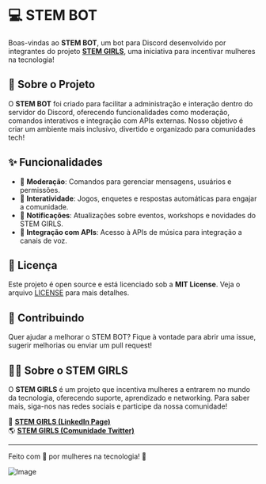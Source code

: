 # 💻 STEM BOT
Boas-vindas ao **STEM BOT**, um bot para Discord desenvolvido por integrantes do projeto [**STEM GIRLS**](https://www.linkedin.com/company/stemgirlsoficial/), uma iniciativa para incentivar mulheres na tecnologia!

## 📌 Sobre o Projeto
O **STEM BOT** foi criado para facilitar a administração e interação dentro do servidor do Discord, oferecendo funcionalidades como moderação, comandos interativos e integração com APIs externas. Nosso objetivo é criar um ambiente mais inclusivo, divertido e organizado para comunidades tech!

## ✨ Funcionalidades
- 🔹 **Moderação**: Comandos para gerenciar mensagens, usuários e permissões.
- 🔹 **Interatividade**: Jogos, enquetes e respostas automáticas para engajar a comunidade.
- 🔹 **Notificações**: Atualizações sobre eventos, workshops e novidades do STEM GIRLS.
- 🔹 **Integração com APIs**: Acesso à APIs de música para integração a canais de voz.

## 📜 Licença
Este projeto é open source e está licenciado sob a **MIT License**. Veja o arquivo [LICENSE](LICENSE) para mais detalhes.

## 💜 Contribuindo
Quer ajudar a melhorar o STEM BOT? Fique à vontade para abrir uma issue, sugerir melhorias ou enviar um pull request!

## 👩‍💻 Sobre o STEM GIRLS
O **STEM GIRLS** é um projeto que incentiva mulheres a entrarem no mundo da tecnologia, oferecendo suporte, aprendizado e networking. Para saber mais, siga-nos nas redes sociais e participe da nossa comunidade!

📩 [**STEM GIRLS (LinkedIn Page)**](https://www.linkedin.com/company/stemgirlsoficial/)
<br>
🌎 [**STEM  GIRLS (Comunidade Twitter)**](https://x.com/i/communities/1885381572406530366)

---

Feito com 💜 por mulheres na tecnologia! 🚀

![Image](https://github.com/user-attachments/assets/8e60d105-de18-4500-a340-8547880560b5)
